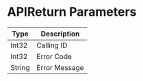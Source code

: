 ﻿# APIReturn Parameters
Type |  Description    
------|---- 
Int32 | Calling ID
Int32 | Error Code
String | Error Message
